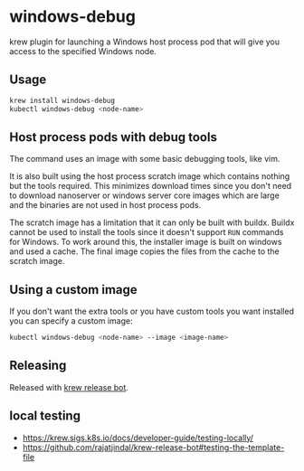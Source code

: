# windows-debug
krew plugin for launching a Windows host process pod that will give you access to the specified Windows node.

## Usage

```bash
krew install windows-debug
kubectl windows-debug <node-name>
```

## Host process pods with debug tools

The command uses an image with some basic debugging tools, like vim.  

It is also built using the host process scratch image which contains nothing but the tools required.  This minimizes download times since you don't need to download nanoserver or windows server core images which are large and the binaries are not used in host process pods.

The scratch image has a limitation that it can only be built with buildx.  Buildx cannot be used to install the tools since it doesn't support `RUN` commands for Windows.  To work around this, the installer image is built on windows and used a cache.  The final image copies the files from the cache to the scratch image.

## Using a custom image
If you don't want the extra tools or you have custom tools you want installed you can specify a custom image:

```bash
kubectl windows-debug <node-name> --image <image-name>
```

## Releasing
Released with [krew release bot](https://github.com/rajatjindal/krew-release-bot). 

## local testing

- https://krew.sigs.k8s.io/docs/developer-guide/testing-locally/
- https://github.com/rajatjindal/krew-release-bot#testing-the-template-file

